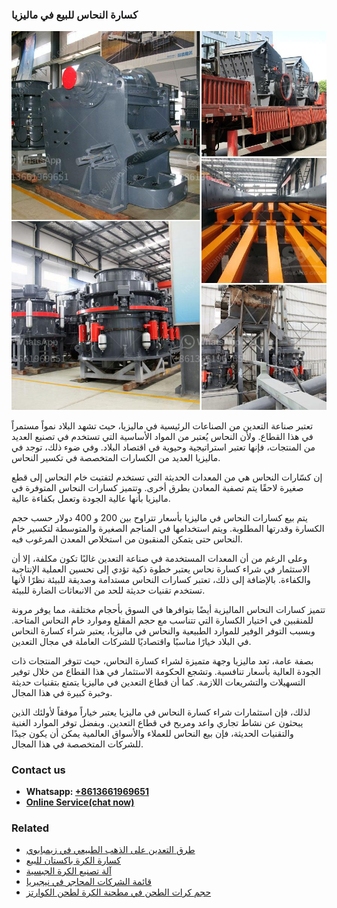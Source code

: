 <h3>كسارة النحاس للبيع في ماليزيا</h3><img src='1701853107.jpg' alt=''><p>تعتبر صناعة التعدين من الصناعات الرئيسية في ماليزيا، حيث تشهد البلاد نمواً مستمراً في هذا القطاع. ولأن النحاس يُعتبر من المواد الأساسية التي تستخدم في تصنيع العديد من المنتجات، فإنها تعتبر استراتيجية وحيوية في اقتصاد البلاد. وفي ضوء ذلك، توجد في ماليزيا العديد من الكسارات المتخصصة في تكسير النحاس.</p><p>إن كسّارات النحاس هي من المعدات الحديثة التي تستخدم لتفتيت خام النحاس إلى قطع صغيرة لاحقًا يتم تصفية المعادن بطرق أخرى. وتتميز كسارات النحاس المتوفرة في ماليزيا بأنها عالية الجودة وتعمل بكفاءة عالية.</p><p>يتم بيع كسارات النحاس في ماليزيا بأسعار تتراوح بين 200 و 400 دولار حسب حجم الكسارة وقدرتها المطلوبة. ويتم استخدامها في المناجم الصغيرة والمتوسطة لتكسير خام النحاس حتى يتمكن المنقبون من استخلاص المعدن المرغوب فيه.</p><p>وعلى الرغم من أن المعدات المستخدمة في صناعة التعدين غالبًا تكون مكلفة، إلا أن الاستثمار في شراء كسارة نحاس يعتبر خطوة ذكية تؤدي إلى تحسين العملية الإنتاجية والكفاءة. بالإضافة إلى ذلك، تعتبر كسارات النحاس مستدامة وصديقة للبيئة نظرًا لأنها تستخدم تقنيات حديثة للحد من الانبعاثات الضارة للبيئة.</p><p>تتميز كسارات النحاس الماليزية أيضًا بتوافرها في السوق بأحجام مختلفة، مما يوفر مرونة للمنقبين في اختيار الكسارة التي تتناسب مع حجم المقلع وموارد خام النحاس المتاحة. وبسبب التوفر الوفير للموارد الطبيعية والنحاس في ماليزيا، يعتبر شراء كسارة النحاس في البلاد خيارًا مناسبًا واقتصاديًا للشركات العاملة في مجال التعدين.</p><p>بصفة عامة، تعد ماليزيا وجهة متميزة لشراء كسارة النحاس، حيث تتوفر المنتجات ذات الجودة العالية بأسعار تنافسية. وتشجع الحكومة الاستثمار في هذا القطاع من خلال توفير التسهيلات والتشريعات اللازمة. كما أن قطاع التعدين في ماليزيا يتمتع بتقنيات حديثة وخبرة كبيرة في هذا المجال.</p><p>لذلك، فإن استثمارات شراء كسارة النحاس في ماليزيا يعتبر خياراً موفقاً لأولئك الذين يبحثون عن نشاط تجاري واعد ومربح في قطاع التعدين. وبفضل توفر الموارد الغنية والتقنيات الحديثة، فإن بيع النحاس للعملاء والأسواق العالمية يمكن أن يكون جيدًا للشركات المتخصصة في هذا المجال.</p><h3>Contact us</h3><ul><li><strong>Whatsapp:&nbsp;<a href="https://wa.me/8613661969651">+8613661969651</a></strong></li><li><a href="https://swt.shibang-china.com/?git&amp;zhl&amp;كسارة النحاس للبيع في ماليزيا"><strong>Online Service(chat now)</strong></a></li></ul><h3>Related</h3><ul><li><a href='طرق التعدين على الذهب الطبيعي في زيمبابوي.md'>طرق التعدين على الذهب الطبيعي في زيمبابوي</a></li><li><a href='كسارة الكرة باكستان للبيع.md'>كسارة الكرة باكستان للبيع</a></li><li><a href='آلة تصنيع الكرة الجبسية.md'>آلة تصنيع الكرة الجبسية</a></li><li><a href='قائمة الشركات المحاجر في نيجيريا.md'>قائمة الشركات المحاجر في نيجيريا</a></li><li><a href='حجم كرات الطحن في مطحنة الكرة لطحن الكوارتز.md'>حجم كرات الطحن في مطحنة الكرة لطحن الكوارتز</a></li></ul>